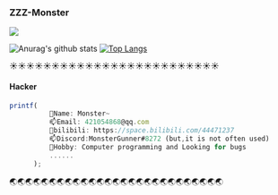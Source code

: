 ### ZZZ-Monster

![](https://komarev.com/ghpvc/?username=ZZZ-Monster&color=yellowgreen)

![Anurag's github stats](https://github-readme-stats.vercel.app/api?username=ZZZ-Monster&show_icons=true&icon_color=fff&bg_color=30,e96443,904e95&title_color=fff&text_color=fff)   [![Top Langs](https://github-readme-stats.vercel.app/api/top-langs/?username=ZZZ-Monster&layout=compact&theme=buefy&title_color=000)](https://github.com/ZZZ-Monster)




:sunny::sunny::sunny::sunny::sunny::sunny::sunny::sunny::sunny::sunny::sunny::sunny::sunny::sunny::sunny::sunny::sunny::sunny::sunny::sunny::sunny::sunny::sunny::sunny::sunny:

#### Hacker

```javascript
printf(
          👋Name: Monster~
          📫Email: 421054868@qq.com
          💎bilibili: https://space.bilibili.com/44471237
          📫Discord:MonsterGunner#8272 (but,it is not often used)
          🎳Hobby: Computer programming and Looking for bugs  
          ......
      );
```


:earth_asia::earth_asia::earth_asia::earth_asia::earth_asia::earth_asia::earth_asia::earth_asia::earth_asia::earth_asia::earth_asia::earth_asia::earth_asia::earth_asia::earth_asia::earth_asia::earth_asia::earth_asia::earth_asia::earth_asia::earth_asia::earth_asia::earth_asia::earth_asia::earth_asia::earth_asia::earth_asia:

